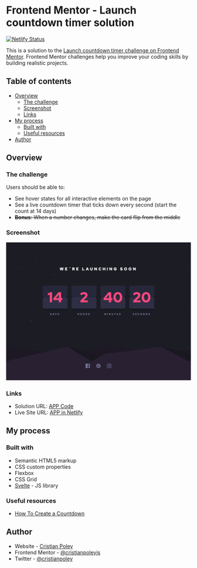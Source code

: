 # Frontend Mentor - Launch countdown timer solution

[![Netlify Status](https://api.netlify.com/api/v1/badges/50fb094e-5f1d-435d-9039-f8493eb9218d/deploy-status)](https://app.netlify.com/sites/launch-countdown-timer-cristianpoleyjs/deploys)

This is a solution to the [Launch countdown timer challenge on Frontend Mentor](https://www.frontendmentor.io/challenges/launch-countdown-timer-N0XkGfyz-). Frontend Mentor challenges help you improve your coding skills by building realistic projects. 

## Table of contents

- [Overview](#overview)
  - [The challenge](#the-challenge)
  - [Screenshot](#screenshot)
  - [Links](#links)
- [My process](#my-process)
  - [Built with](#built-with)
  - [Useful resources](#useful-resources)
- [Author](#author)

## Overview

### The challenge

Users should be able to:

- See hover states for all interactive elements on the page
- See a live countdown timer that ticks down every second (start the count at 14 days)
- ~~**Bonus**: When a number changes, make the card flip from the middle~~

### Screenshot

![](./screenshot.png)

### Links

- Solution URL: [APP Code](https://github.com/cristianpoleyJS/launch-countdown-timer)
- Live Site URL: [APP in Netlify](https://launch-countdown-timer-cristianpoleyjs.netlify.app/)

## My process

### Built with

- Semantic HTML5 markup
- CSS custom properties
- Flexbox
- CSS Grid
- [Svelte](https://svelte.dev/) - JS library

### Useful resources

- [How To Create a Countdown](https://www.w3schools.com/howto/howto_js_countdown.asp)

## Author

- Website - [Cristian Poley](https://www.cristianpoley.com)
- Frontend Mentor - [@cristianpoleyjs](https://www.frontendmentor.io/profile/cristianpoleyJS)
- Twitter - [@cristianpoley](https://www.twitter.com/cristianpoley)